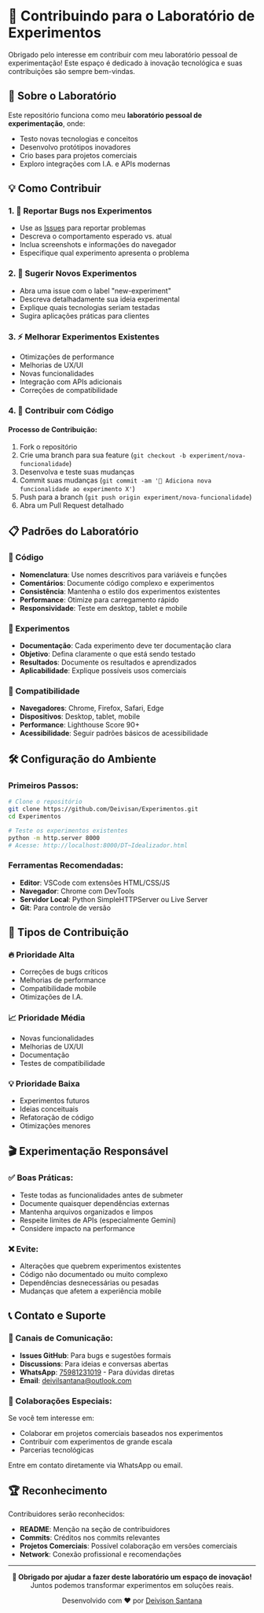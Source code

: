 # 🤝 Contribuindo para o Laboratório de Experimentos

Obrigado pelo interesse em contribuir com meu laboratório pessoal de experimentação! Este espaço é dedicado à inovação tecnológica e suas contribuições são sempre bem-vindas.

## 🔬 Sobre o Laboratório

Este repositório funciona como meu **laboratório pessoal de experimentação**, onde:
- Testo novas tecnologias e conceitos
- Desenvolvo protótipos inovadores  
- Crio bases para projetos comerciais
- Exploro integrações com I.A. e APIs modernas

## 💡 Como Contribuir

### 1. 🐛 Reportar Bugs nos Experimentos
- Use as [Issues](https://github.com/Deivisan/Experimentos/issues) para reportar problemas
- Descreva o comportamento esperado vs. atual
- Inclua screenshots e informações do navegador
- Especifique qual experimento apresenta o problema

### 2. 🚀 Sugerir Novos Experimentos
- Abra uma issue com o label "new-experiment"
- Descreva detalhadamente sua ideia experimental
- Explique quais tecnologias seriam testadas
- Sugira aplicações práticas para clientes

### 3. ⚡ Melhorar Experimentos Existentes
- Otimizações de performance
- Melhorias de UX/UI
- Novas funcionalidades
- Integração com APIs adicionais
- Correções de compatibilidade

### 4. 📝 Contribuir com Código

#### Processo de Contribuição:
1. Fork o repositório
2. Crie uma branch para sua feature (`git checkout -b experiment/nova-funcionalidade`)
3. Desenvolva e teste suas mudanças
4. Commit suas mudanças (`git commit -am '🧪 Adiciona nova funcionalidade ao experimento X'`)
5. Push para a branch (`git push origin experiment/nova-funcionalidade`)
6. Abra um Pull Request detalhado

## 📋 Padrões do Laboratório

### 🎨 Código
- **Nomenclatura**: Use nomes descritivos para variáveis e funções
- **Comentários**: Documente código complexo e experimentos
- **Consistência**: Mantenha o estilo dos experimentos existentes
- **Performance**: Otimize para carregamento rápido
- **Responsividade**: Teste em desktop, tablet e mobile

### 🧪 Experimentos
- **Documentação**: Cada experimento deve ter documentação clara
- **Objetivo**: Defina claramente o que está sendo testado
- **Resultados**: Documente os resultados e aprendizados
- **Aplicabilidade**: Explique possíveis usos comerciais

### 📱 Compatibilidade
- **Navegadores**: Chrome, Firefox, Safari, Edge
- **Dispositivos**: Desktop, tablet, mobile
- **Performance**: Lighthouse Score 90+
- **Acessibilidade**: Seguir padrões básicos de acessibilidade

## 🛠️ Configuração do Ambiente

### Primeiros Passos:
```bash
# Clone o repositório
git clone https://github.com/Deivisan/Experimentos.git
cd Experimentos

# Teste os experimentos existentes
python -m http.server 8000
# Acesse: http://localhost:8000/DT~Idealizador.html
```

### Ferramentas Recomendadas:
- **Editor**: VSCode com extensões HTML/CSS/JS
- **Navegador**: Chrome com DevTools
- **Servidor Local**: Python SimpleHTTPServer ou Live Server
- **Git**: Para controle de versão

## 🎯 Tipos de Contribuição

### 🔥 Prioridade Alta
- Correções de bugs críticos
- Melhorias de performance
- Compatibilidade mobile
- Otimizações de I.A.

### 📈 Prioridade Média
- Novas funcionalidades
- Melhorias de UX/UI
- Documentação
- Testes de compatibilidade

### 💡 Prioridade Baixa
- Experimentos futuros
- Ideias conceituais
- Refatoração de código
- Otimizações menores

## 🎬 Experimentação Responsável

### ✅ Boas Práticas:
- Teste todas as funcionalidades antes de submeter
- Documente quaisquer dependências externas
- Mantenha arquivos organizados e limpos
- Respeite limites de APIs (especialmente Gemini)
- Considere impacto na performance

### ❌ Evite:
- Alterações que quebrem experimentos existentes
- Código não documentado ou muito complexo
- Dependências desnecessárias ou pesadas
- Mudanças que afetem a experiência mobile

## 📞 Contato e Suporte

### 💬 Canais de Comunicação:
- **Issues GitHub**: Para bugs e sugestões formais
- **Discussions**: Para ideias e conversas abertas  
- **WhatsApp**: [75981231019](https://wa.me/5575981231019) - Para dúvidas diretas
- **Email**: [deivilsantana@outlook.com](mailto:deivilsantana@outlook.com)

### 🤝 Colaborações Especiais:
Se você tem interesse em:
- Colaborar em projetos comerciais baseados nos experimentos
- Contribuir com experimentos de grande escala
- Parcerias tecnológicas

Entre em contato diretamente via WhatsApp ou email.

## 🏆 Reconhecimento

Contribuidores serão reconhecidos:
- **README**: Menção na seção de contribuidores
- **Commits**: Créditos nos commits relevantes
- **Projetos Comerciais**: Possível colaboração em versões comerciais
- **Network**: Conexão profissional e recomendações

---

<p align="center">
  <b>🔬 Obrigado por ajudar a fazer deste laboratório um espaço de inovação!</b>
  <br>
  Juntos podemos transformar experimentos em soluções reais.
</p>

<p align="center">
  Desenvolvido com ❤️ por <a href="https://github.com/Deivisan">Deivison Santana</a>
</p>